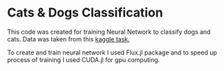# Cats & Dogs Classification

This code was created  for training Neural Network to classify dogs and cats.
Data was taken from this [kaggle task.](https://www.kaggle.com/chetankv/dogs-cats-images)

To create and train neural network I used Flux.jl package and to speed up process of training I used CUDA.jl for gpu computing.
